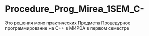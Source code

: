# Procedure_Prog_Mirea_1SEM_C-
Это решения моих практических Предмета Процедурное программирование на С++ в МИРЭА в первом семестре
